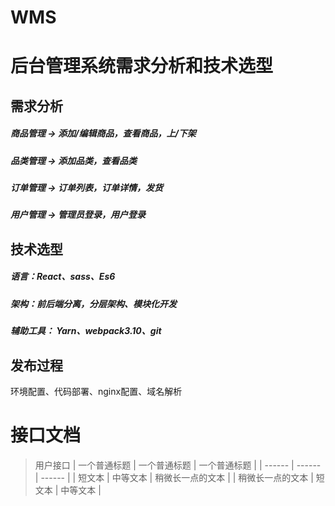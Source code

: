 # WMS

后台管理系统需求分析和技术选型
===
需求分析
---
##### 商品管理 -> 添加/编辑商品，查看商品，上/下架

##### 品类管理 -> 添加品类，查看品类

##### 订单管理 -> 订单列表，订单详情，发货

##### 用户管理 -> 管理员登录，用户登录

技术选型
---
##### 语言：React、sass、Es6
##### 架构：前后端分离，分层架构、模块化开发
##### 辅助工具： Yarn、webpack3.10、git

发布过程
---
环境配置、代码部署、nginx配置、域名解析


接口文档
===
>用户接口
| 一个普通标题 | 一个普通标题 | 一个普通标题 |
| ------ | ------ | ------ |
| 短文本 | 中等文本 | 稍微长一点的文本 |
| 稍微长一点的文本 | 短文本 | 中等文本 |